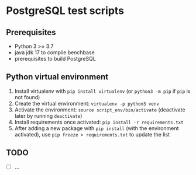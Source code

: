 PostgreSQL test scripts
=======================

Prerequisites
-------------

- Python 3 >= 3.7
- java jdk 17 to compile benchbase
- prerequisites to build PostgreSQL

Python virtual environment
--------------------------

1. Install virtualenv with `pip install virtualenv` (or `python3 -m pip` if `pip` is not found)
2. Create the virtual environment: `virtualenv -p python3 venv`
3. Activate the environment: `source script_env/bin/activate` (deactivate later by running `deactivate`)
4. Install requirements once activated: `pip install -r requirements.txt`
5. After adding a new package with `pip install` (with the environment activated), use `pip freeze > requirements.txt` to update the list



TODO
----
- [ ] ...